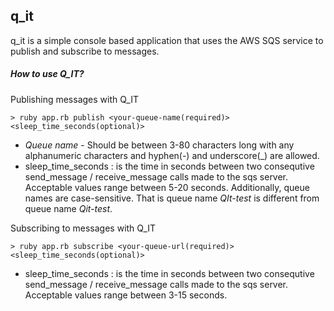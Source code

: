 ## q_it

q_it is a simple console based application that uses the AWS SQS service to publish and subscribe to messages.

##### How to use Q_IT? 

Publishing messages with Q_IT

```
> ruby app.rb publish <your-queue-name(required)> <sleep_time_seconds(optional)>

```

* _Queue name_ - Should be between 3-80 characters long with any alphanumeric characters and hyphen(-) and underscore(_) are allowed.
* sleep_time_seconds : is the time in seconds between two consequtive send_message / receive_message calls made to the sqs server. Acceptable values range between 5-20 seconds. Additionally, queue names are case-sensitive. That is queue name _QIt-test_ is different from queue name _Qit-test_.

Subscribing to messages with Q_IT

```
> ruby app.rb subscribe <your-queue-url(required)> <sleep_time_seconds(optional)>

```

* sleep_time_seconds : is the time in seconds between two consequtive send_message / receive_message calls made to the sqs server. Acceptable values range between 3-15 seconds.
